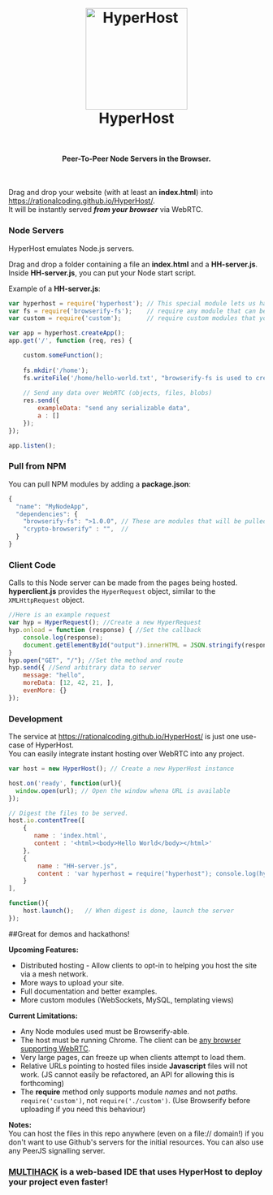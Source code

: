 <h1 align="center">
  <br>
  <a href="https://rationalcoding.github.io/HyperHost/"><img src="https://s12.postimg.org/6asslh8hp/HH_logo.png" alt="HyperHost" width="200"></a>
  <br>
  HyperHost
  <br>
  <br>
</h1>
<h4 align="center">Peer-To-Peer Node Servers in the Browser.</h4>
<br>

Drag and drop your website (with at least an **index.html**) into https://rationalcoding.github.io/HyperHost/.  
It will be instantly served ***from your browser*** via WebRTC.

### Node Servers
HyperHost emulates Node.js servers.

Drag and drop a folder containing a file an **index.html** and a **HH-server.js**.
Inside **HH-server.js**, you can put your Node start script.  

Example of a **HH-server.js**:
```javascript
var hyperhost = require('hyperhost'); // This special module lets us handle WebRTC connections (it's like Express)
var fs = require('browserify-fs');    // require any module that can be Browserified
var custom = require('custom');       // require custom modules that you upload with the "HH-" prefix (ie HH-custom.js"

var app = hyperhost.createApp();
app.get('/', function (req, res) {    

    custom.someFunction();
    
    fs.mkdir('/home');
    fs.writeFile('/home/hello-world.txt', "browserify-fs is used to create a virtual file system!");
    
    // Send any data over WebRTC (objects, files, blobs)
    res.send({
        exampleData: "send any serializable data",
        a : []
    });
});

app.listen();
```

### Pull from NPM

You can pull NPM modules by adding a **package.json**:
```javascript
{
  "name": "MyNodeApp",
  "dependencies": { 
    "browserify-fs": ">1.0.0", // These are modules that will be pulled from NPM
    "crypto-browserify" : "",  //
  }
}
```

### Client Code

Calls to this Node server can be made from the pages being hosted.  
**hyperclient.js** provides the `HyperRequest` object, similar to the `XMLHttpRequest` object.
```javascript
//Here is an example request
var hyp = HyperRequest(); //Create a new HyperRequest
hyp.onload = function (response) { //Set the callback
    console.log(response);
    document.getElementById("output").innerHTML = JSON.stringify(response);
}
hyp.open("GET", "/"); //Set the method and route
hyp.send({ //Send arbitrary data to server
    message: "hello",
    moreData: [12, 42, 21, ],
    evenMore: {}
});
```

### Development

The service at https://rationalcoding.github.io/HyperHost/ is just one use-case of HyperHost.  
You can easily integrate instant hosting over WebRTC into any project.  
```javascript
var host = new HyperHost(); // Create a new HyperHost instance

host.on('ready', function(url){
  window.open(url); // Open the window whena URL is available
});

// Digest the files to be served.
host.io.contentTree([
    {
       name : 'index.html',
       content : '<html><body>Hello World</body></html>'
    },
    {
        name : "HH-server.js",
        content : 'var hyperhost = require("hyperhost"); console.log(hyperhost);'
    }
], 

function(){  
    host.launch();   // When digest is done, launch the server
});
```

##Great for demos and hackathons!

**Upcoming Features:**  
- Distributed hosting - Allow clients to opt-in to helping you host the site via a mesh network.  
- More ways to upload your site.  
- Full documentation and better examples. 
- More custom modules (WebSockets, MySQL, templating views)  

**Current Limitations:**  
- Any Node modules used must be Browserify-able.  
- The host must be running Chrome. The client can be [any browser supporting WebRTC](http://caniuse.com/#feat=rtcpeerconnection).
- Very large pages, can freeze up when clients attempt to load them. 
- Relative URLs pointing to hosted files inside **Javascript** files will not work. (JS cannot easily be refactored, an API for allowing this is forthcoming)
- The **require** method only supports module *names* and not *paths*. `require('custom')`, not `require('./custom')`. (Use Browserify before uploading if you need this behaviour)

**Notes:**  
You can host the files in this repo anywhere (even on a file:// domain!) if you don't want to use Github's servers for the initial resources. You can also use any PeerJS signalling server.

### [MULTIHACK](https://rationalcoding.github.io/multihack) is a web-based IDE that uses HyperHost to deploy your project even faster!
